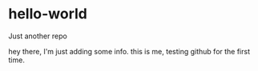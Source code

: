 # hello-world
Just another repo


hey there, I'm just adding some info. 
this is me, testing github for the first time. 
